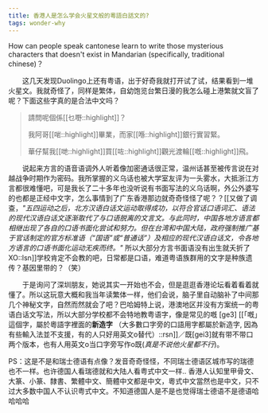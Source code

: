 ```yaml
---
title: 香港人是怎么学会火星文般的粵語白話文的? 
tags: wonder-why
---
```


How can people speak cantonese learn to write those mysterious characters that doesn't exist in Mandarian (specifically, traditional chinese)？

&emsp;&emsp;这几天发现Duolingo上还有粤语，出于好奇我就打开试了试，结果看到一堆火星文。我就奇怪了，同样是繁体，自幼饱览台繁日漫的我怎么碰上港繁就文盲了呢？下面这些字真的是合法中文吗？

> 請問呢個係[[乜嘢::highlight]]？
> 
> 我阿哥[[啱::highlight]]畢業，而家[[喺::highlight]]銀行實習緊。
> 
> 華仔幫我[[哋::highlight]]買[[咗::highlight]]觀光渡輪[[嘅::highlight]]飛。

&emsp;&emsp;说起来方言的语音语调外人听着像加密通话很正常，温州话甚至被传言说在对越战争时期作为密码。我所掌握的义乌话也被大学室友评为一头雾水，大抵浙江方言都很难懂吧，可是我长了二十多年也没听说有书面写法的义乌话啊，外公外婆写的也都是正经中文字，怎么事情到了广东香港那边就奇奇怪怪了呢？？[[又做了调查，*"五四运动之后，北方汉语白话文运动取得成功，以符合官话口语词汇、语法的现代汉语白话文逐渐取代了与口语脱离的文言文。与此同时，中国各地方语言都相继出现了各自的口语书面化尝试和努力。但在台湾和中国大陆，政府强制推广基于官话制定的官方标准语（“国语”或“普通话”）及相应的现代汉语白话文，令各地方语言的口语书面化运动无疾而终。"* 所以大部分方言书面语没有出生就夭折了XO::lsn]]学校肯定不会教的吧，日常都是口语，难道粤语族群用的文字是种族遗传？基因里带的？（笑）

&emsp;&emsp;于是询问了深圳朋友，她说其实一开始也不会，但是逛逛香港论坛看着看着就懂了。所以这玩意大概和我当年读繁体一样，他们会说，脑子里自动脑补了中间那几个神秘文字，自然而然就会了吧？巴哈姆特上说，港澳地区并没有方案统一的粤语白话文写法，所以大部分学校都不会特地教粤语字，像是常见的嘅 [ge3] [[「嘅」這個字，屬於粵語字裡面的**新造字** （大多數口字旁的口語用字都屬於新造字, 因為有些輸入法並不支援，有的人只好用英文o替代）::rsn]]／既[gei3]就有带不带口两个版本，也有人用英文o当口字旁写作o既(*真是不说他火星都不行*)。


PS：这是不是和瑞士德语有点像？发音奇奇怪怪，不同瑞士德语区城市写的瑞德也不一样。也许德国人看瑞德就和大陆人看粤式中文一样.. 香港人认知里甲骨文、大篆、小篆、隸書、繁體中文、簡體中文都是中文，粵式中文當然也是中文，只不过大多数中国人不认识粤式中文。不知道德国人是不是也觉得瑞士德语不是德语哈哈哈哈


